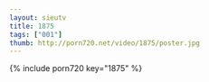 ```yaml
--- 
layout: sieutv
title: 1875
tags: ["001"]
thumb: http://porn720.net/video/1875/poster.jpg
---
```

{% include porn720 key="1875" %} 
